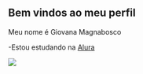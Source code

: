 ## Bem vindos ao meu perfil

Meu nome é Giovana Magnabosco

-Estou estudando na [Alura](https://www.alura.com.br)

![](https://media1.tenor.com/m/SxA8ZEr9cmUAAAAC/salon-line-beauty.gif)

